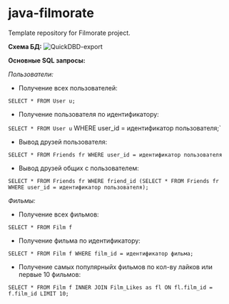 # java-filmorate
Template repository for Filmorate project.

**Схема БД:**
![QuickDBD-export](https://user-images.githubusercontent.com/68199637/180275465-0a6671dc-832a-43b1-b2e2-b7f92bcac913.png)

**Основные SQL запросы:**

*Пользователи:*
 - Получение всех пользователей:
 
`SELECT * FROM User u;`

- Получение пользователя по идентификатору:

`SELECT * FROM User u`
WHERE user_id = идентификатор пользователя;`

- Вывод друзей пользователя:

`SELECT * FROM Friends fr
WHERE user_id = идентификатор пользователя`

- Вывод друзей общих с пользователем:

`SELECT * FROM Friends fr
WHERE friend_id (SELECT * FROM Friends fr
WHERE user_id = идентификатор пользователя);`

*Фильмы:*

- Получение всех фильмов:

`SELECT * FROM Film f`

- Получение фильма по идентификатору:

`SELECT * FROM Film f
WHERE film_id = идентификатор фильма;`

- Получение самых популярныйх фильмов по кол-ву лайков или первые 10 фильмов:

`SELECT * FROM Film f
INNER JOIN Film_Likes as fl ON fl.film_id = f.film_id
LIMIT 10;`
